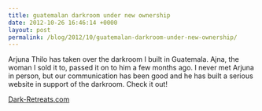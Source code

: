 ```yaml
---
title: guatemalan darkroom under new ownership
date: 2012-10-26 16:46:14 +0000
layout: post
permalink: /blog/2012/10/guatemalan-darkroom-under-new-ownership/
---
```


Arjuna Thilo has taken over the darkroom I built in Guatemala. Ajna, the woman I sold it to, passed it on to him a few months ago. I never met Arjuna in person, but our communication has been good and he has built a serious website in support of the darkroom. Check it out!

[Dark-Retreats.com][1]

   [1]: http://dark-retreats.com
